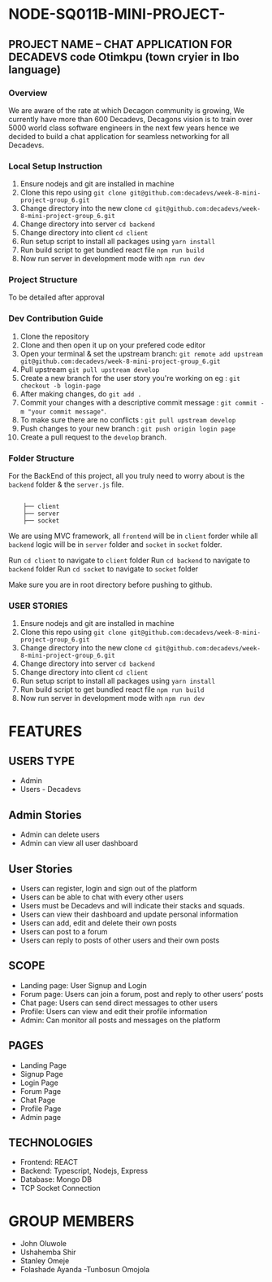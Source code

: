 # NODE-SQ011B-MINI-PROJECT-
## PROJECT NAME – CHAT APPLICATION FOR DECADEVS  code Otimkpu (town cryier in Ibo language)

### **Overview**
We are aware of the rate at which Decagon community is growing, We currently have more than 600 Decadevs, Decagons vision is to train over 5000 world class software engineers in the next few years hence we decided to build a chat application for seamless networking for all Decadevs. 


### **Local Setup Instruction**
1. Ensure nodejs and git are installed in machine
2. Clone this repo using `git clone git@github.com:decadevs/week-8-mini-project-group_6.git`
3. Change directory into the new clone `cd git@github.com:decadevs/week-8-mini-project-group_6.git`
3. Change directory into server `cd backend`
3. Change directory into client `cd client`
4. Run setup script to install all packages using `yarn install`
5. Run build script to get bundled react file `npm run build`
6. Now run server in development mode with `npm run dev`


### **Project Structure**
To be detailed after approval


### **Dev Contribution Guide**
1. Clone the repository
2. Clone and then open it up on your prefered code editor
3. Open your terminal & set the upstream branch: `git remote add upstream git@github.com:decadevs/week-8-mini-project-group_6.git`
4. Pull upstream `git pull upstream develop`
5. Create a new branch for the user story you're working on eg : `git checkout -b login-page`
6. After making changes, do `git add .`
7. Commit your changes with a descriptive commit message : `git commit -m "your commit message"`.
8. To make sure there are no conflicts : `git pull upstream develop`
9. Push changes to your new branch : `git push origin login page`
10. Create a pull request to the `develop` branch.


### **Folder Structure**
For the BackEnd of this project, all you truly need to worry about is the `backend` folder & the `server.js` file.

```  

    ├── client
    ├── server
    ├── socket

```

We are using MVC framework, all `frontend` will be in `client` forder while all `backend` logic will be in `server` folder and `socket` in `socket` folder.

Run `cd client` to navigate to `client` folder 
Run `cd backend` to navigate to `backend` folder 
Run `cd socket` to navigate to `socket` folder 

Make sure you are in root directory before pushing to github.

### **USER STORIES**
1. Ensure nodejs and git are installed in machine
2. Clone this repo using `git clone git@github.com:decadevs/week-8-mini-project-group_6.git`
3. Change directory into the new clone `cd git@github.com:decadevs/week-8-mini-project-group_6.git`
3. Change directory into server `cd backend`
3. Change directory into client `cd client`
4. Run setup script to install all packages using `yarn install`
5. Run build script to get bundled react file `npm run build`
6. Now run server in development mode with `npm run dev`


# FEATURES  

## USERS TYPE  
- Admin  
- Users - Decadevs

## Admin Stories  
- Admin can delete users 
- Admin can view all user dashboard 
 
## User Stories  
- Users can register, login and sign out of the platform  
- Users can be able to chat with every other users 
- Users must be Decadevs and will indicate their stacks and squads. 
- Users can view their dashboard and update personal information  
- Users can add, edit and delete their own posts 
- Users can post to a forum 
- Users can reply to posts of other users and their own posts 

## SCOPE   
- Landing page: User Signup and Login   
- Forum page: Users can join a forum, post and reply to other users’ posts 
- Chat page: Users can send direct messages to other users 
- Profile: Users can view and edit their profile information  
- Admin: Can monitor all posts and messages on the platform  

## PAGES   
- Landing Page 
- Signup Page 
- Login Page 
- Forum Page  
- Chat Page 
- Profile Page   
- Admin page 

## TECHNOLOGIES   
- Frontend:  REACT  
- Backend: Typescript, Nodejs, Express   
- Database: Mongo DB 
- TCP Socket Connection 

# GROUP MEMBERS  
- John Oluwole 
- Ushahemba Shir 
- Stanley Omeje 
- Folashade Ayanda 
-Tunbosun Omojola 

 
 

 

 